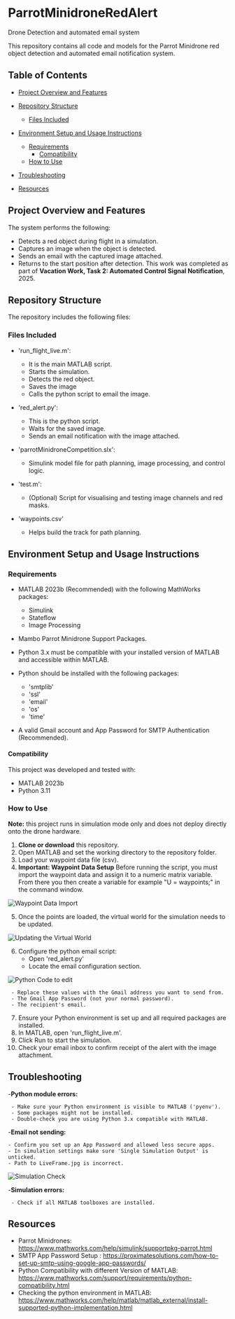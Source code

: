 # ParrotMinidroneRedAlert
Drone Detection and automated email system

This repository contains all code and models for the Parrot Minidrone red object detection and automated email notification system. 
## Table of Contents

 * [Project Overview and Features](#project-overview-and-features)

 * [Repository Structure](#repository-structure)
    * [Files Included](#files-included)
 
  * [Environment Setup and Usage Instructions](#environment-setup-and-usage-instructions)
    
    * [Requirements](#requirements)
      * [Compatibility](#compatibility)
    * [How to Use](#how-to-use)

 * [Troubleshooting](#troubleshooting)

 * [Resources](#resources)
  
 
## Project Overview and Features
The system performs the following:
* Detects a red object during flight in a simulation.
* Captures an image when the object is detected.
* Sends an email with the captured image attached.
* Returns to the start position after detection.
This work was completed as part of **Vacation Work, Task 2: Automated Control Signal Notification**, 2025. 

## Repository Structure
The repository includes the following files: 

### Files Included
- 'run_flight_live.m':
  * It is the main MATLAB script.
  * Starts the simulation.
  * Detects the red object.
  * Saves the image
  * Calls the python script to email the image.
    
- 'red_alert.py':
  * This is the python script.
  * Waits for the saved image.
  * Sends an email notification with the image attached.

- 'parrotMinidroneCompetition.slx':
  * Simulink model file for path planning, image processing, and control logic.

- 'test.m':
   * (Optional) Script for visualising and testing image channels and red masks.
      
- 'waypoints.csv'
   * Helps build the track for path planning.
     
## Environment Setup and Usage Instructions

### Requirements 
- MATLAB 2023b (Recommended) with the following MathWorks packages:
   - Simulink
   - Stateflow
   - Image Processing
- Mambo Parrot Minidrone Support Packages.
- Python 3.x must be compatible with your installed version of MATLAB and accessible within MATLAB. 
- Python should be installed with the following packages:
  * 'smtplib'
  * 'ssl'
  * 'email'
  * 'os'
  * 'time'

 - A valid Gmail  account and App Password for SMTP Authentication (Recommended).

#### Compatibility 
This project was developed and tested with:
* MATLAB 2023b
* Python 3.11

### How to Use
**Note:** this project runs in simulation mode only and does not deploy directly onto the drone hardware. 
1. **Clone or download** this repository.
2. Open MATLAB and set the working directory to the repository folder.
3. Load your waypoint data file (csv).
4. **Important: Waypoint Data Setup** Before running the script, you must import the waypoint data and assign it to a numeric matrix variable. From there you then create a variable for example "U = waypoints;" in the command window.

![Waypoint Data Import](https://github.com/aatikah21/ParrotMinidroneRedAlert/blob/main/images/Screenshot%202025-07-04%20094123.png)

5. Once the points are loaded, the virtual world for the simulation needs to be updated. 

![Updating the Virtual World](https://github.com/aatikah21/ParrotMinidroneRedAlert/blob/main/images/Screenshot%202025-07-04%20102842.png)

6. Configure the python email script:
   * Open 'red_alert.py'
   * Locate the email configuration section.
 
 ![Python Code to edit](https://github.com/aatikah21/ParrotMinidroneRedAlert/blob/main/images/Screenshot%202025-07-04%20102046.png)
 
     - Replace these values with the Gmail address you want to send from.
     - The Gmail App Password (not your normal password).
     - The recipient's email.
7. Ensure your Python environment is set up and all required packages are installed. 
8. In MATLAB, open 'run_flight_live.m'.
9. Click Run to start the simulation.
10. Check your email inbox to confirm receipt of the alert with the image attachment.

## Troubleshooting
-**Python module errors:** 

     - Make sure your Python environment is visible to MATLAB ('pyenv').
     - Some packages might not be installed. 
     - Double-check you are using Python 3.x compatible with MATLAB. 

-**Email not sending:** 

    - Confirm you set up an App Password and allowed less secure apps.
    - In simulation settings make sure 'Single Simulation Output' is unticked.
    - Path to LiveFrame.jpg is incorrect. 

 ![Simulation Check](https://github.com/aatikah21/ParrotMinidroneRedAlert/blob/main/images/Screenshot%202025-07-04%20104509.png)
    
 -**Simulation errors:** 
 
     - Check if all MATLAB toolboxes are installed. 
 
## Resources
  * Parrot Minidrones: https://www.mathworks.com/help/simulink/supportpkg-parrot.html
  * SMTP App Password Setup : https://proximatesolutions.com/how-to-set-up-smtp-using-google-app-passwords/
  * Python Compatibility with different Version of MATLAB: https://www.mathworks.com/support/requirements/python-compatibility.html
  * Checking the python environment in MATLAB: https://www.mathworks.com/help/matlab/matlab_external/install-supported-python-implementation.html
